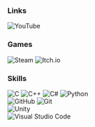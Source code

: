 ### Links
![YouTube](https://img.shields.io/badge/YouTube-%23FF0000.svg?style=for-the-badge&logo=YouTube&logoColor=white)</a>

### Games
![Steam](https://img.shields.io/badge/steam-%23000000.svg?style=for-the-badge&logo=steam&logoColor=white)
![Itch.io](https://img.shields.io/badge/Itch-%23FF0B34.svg?style=for-the-badge&logo=Itch.io&logoColor=white)

### Skills
![C](https://img.shields.io/badge/C-00599C.svg?style=for-the-badge&logo=c&logoColor=white)</a>
![C++](https://img.shields.io/badge/C++-%2300599C.svg?style=for-the-badge&logo=c%2B%2B&logoColor=white)</a>
![C#](https://img.shields.io/badge/C%23-%23239120.svg?style=for-the-badge&logo=csharp&logoColor=white)</a>
![Python](https://img.shields.io/badge/python-3670A0?style=for-the-badge&logo=python&logoColor=ffdd54)</a>
<br>
![GitHub](https://img.shields.io/badge/github-%23121011.svg?style=for-the-badge&logo=github&logoColor=white)</a>
![Git](https://img.shields.io/badge/git-%23F05033.svg?style=for-the-badge&logo=git&logoColor=white)</a>
<br>
![Unity](https://img.shields.io/badge/unity-%23000000.svg?style=for-the-badge&logo=unity&logoColor=white)</a>
<br>
![Visual Studio Code](https://img.shields.io/badge/Visual%20Studio%20Code-0078d7.svg?style=for-the-badge&logo=visual-studio-code&logoColor=white)</a>
